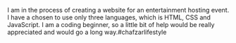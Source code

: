 I am in the process of creating a website for an entertainment hosting event. I have a chosen to use only three languages, which is HTML, CSS and JavaScript.
I am a coding beginner, so a little bit of help would be really appreciated and would go a long way.#chafzarlifestyle
